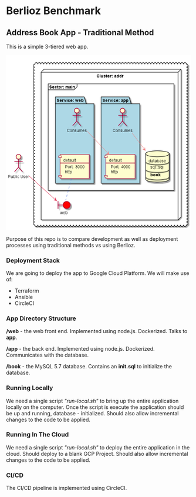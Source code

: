 # Berlioz Benchmark
## Address Book App - Traditional Method

This is a simple 3-tiered web app.

![App Diagram](diagram.png)

Purpose of this repo is to compare development as well as  deployment processes using traditional methods vs using Berlioz.

### Deployment Stack
We are going to deploy the app to Google Cloud Platform. We will make use of:
- Terraform
- Ansible
- CircleCI 

### App Directory Structure
**/web** - the web front end. Implemented using node.js. Dockerized. Talks to **app**.

**/app** - the back end. Implemented using node.js. Dockerized. Communicates with the database.

**/book** - the MySQL 5.7 database. Contains an **init.sql** to initialize the database.

### Running Locally
We need a single script *"run-local.sh"* to bring up the entire application locally on the computer. 
Once the script is execute the application should be up and running, database - initialized.
Should also allow incremental changes to the code to be applied.

### Running In The Cloud
We need a single script *"run-local.sh"* to deploy the entire application in the cloud. 
Should deploy to a blank GCP Project. Should also allow incremental changes to the code
to be applied.

### CI/CD
The CI/CD pipeline is implemented using CircleCI. 
